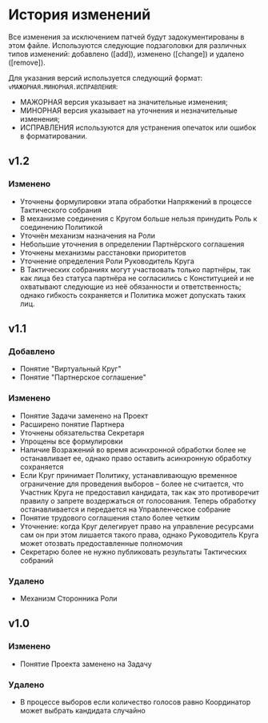 # История изменений

Все изменения за исключением патчей будут задокументированы в этом файле. Используются следующие подзаголовки для различных типов изменений: добавлено ([add]), изменено ([change]) и удалено ([remove]).

Для указания версий используется следующий формат: `vМАЖОРНАЯ.МИНОРНАЯ.ИСПРАВЛЕНИЯ`:
- МАЖОРНАЯ версия указывает на значительные изменения;
- МИНОРНАЯ версия указывает на уточнения и незначительные изменения;
- ИСПРАВЛЕНИЯ используются для устранения опечаток или ошибок в форматировании.

## v1.2

### Изменено
- Уточнены формулировки этапа обработки Напряжений в процессе Тактического собрания
- В механизме соединения с Кругом больше нельзя принудить Роль к соединению Политикой
- Уточнён механизм назначения на Роли
- Небольшие уточнения в определении Партнёрского соглашения
- Уточнены механизмы расстановки приоритетов
- Уточнение определения Роли Руководитель Круга
- В Тактических собраниях могут участвовать только партнёры, так как лица без статуса партнёра не согласились с Конституцией и не охватывают следующие из неё обязанности и ответственность; однако гибкость сохраняется и Политика может допускать таких лиц.


## v1.1

### Добавлено
- Понятие "Виртуальный Круг"
- Понятие "Партнерское соглашение"

### Изменено
- Понятие Задачи заменено на Проект
- Расширено понятие Партнера
- Уточнены обязательства Секретаря
- Упрощены все формулировки
- Наличие Возражений во время асинхронной обработки более не останавливает ее, однако право оставить асинхронную обработку сохраняется
- Если Круг принимает Политику, устанавливающую временное ограничение для проведения выборов – более не считается, что Участник Круга не предоставил кандидата, так как это противоречит правилу о запрете воздержаться от голосования. Теперь обработку останавливается и передается на Управленческое собрание
- Понятие трудового соглашения стало более четким
- Уточнение: когда Круг делегирует право на управление ресурсами сам он при этом лишается такого права, однако Руководитель Круга может отозвать предоставленные полномочия
- Секретарю более не нужно публиковать результаты Тактических собраний

### Удалено
- Механизм Сторонника Роли


## v1.0

### Изменено
- Понятие Проекта заменено на Задачу

### Удалено
- В процессе выборов если количество голосов равно Координатор может выбрать кандидата случайно
